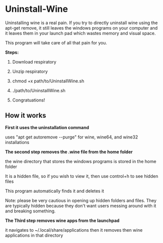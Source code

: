 # Uninstall-Wine

Uninstalling wine is a real pain. If you try to directly uninstall wine using the apt-get remove, it still leaves the windows programs on your computer and it leaves them in your launch pad which wastes memory and visual space. 

This program will take care of all that pain for you. 

**Steps:**

1) Download respiratory

2) Unzip respiratory

3) chmod +x path/to/UninstallWine.sh

4) ./path/to/UninstallWine.sh

5) Congratuations!

## How it works

**First it uses the uninstallation command**

uses "apt get autoremove --purge" for wine, wine64, and wine32 installations

**The second step removes the .wine file from the home folder**

the wine directory that stores the windows programs is stored in the home folder

It is a hidden file, so if you wish to view it, then use control+h to see hidden files

This program automatically finds it and deletes it

Note: please be very cautious in opening up hidden folders and files. They are typically hidden because they don't want users messing around with it and breaking something.

**The Third step removes wine apps from the launchpad**

it navigates to ~/.local/share/applications then it removes then wine applications in that directory


